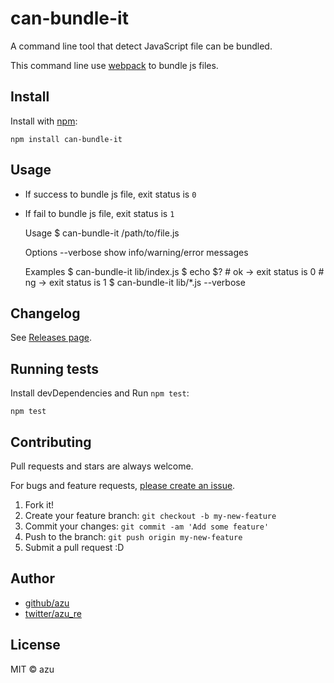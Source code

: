 # can-bundle-it

A command line tool that detect JavaScript file can be bundled.

This command line use [webpack](https://webpack.js.org/) to bundle js files.

## Install

Install with [npm](https://www.npmjs.com/):

    npm install can-bundle-it

## Usage

- If success to bundle js file, exit status is `0`
- If fail to bundle js file, exit status is `1`

    Usage
      $ can-bundle-it /path/to/file.js
 
    Options
      --verbose show info/warning/error messages 
 
    Examples
      $ can-bundle-it lib/index.js
      $ echo $?
      # ok -> exit status is 0
      # ng -> exit status is 1
      $ can-bundle-it lib/*.js --verbose

## Changelog

See [Releases page](https://github.com/azu/can-bundle-it/releases).

## Running tests

Install devDependencies and Run `npm test`:

    npm test

## Contributing

Pull requests and stars are always welcome.

For bugs and feature requests, [please create an issue](https://github.com/azu/can-bundle-it/issues).

1. Fork it!
2. Create your feature branch: `git checkout -b my-new-feature`
3. Commit your changes: `git commit -am 'Add some feature'`
4. Push to the branch: `git push origin my-new-feature`
5. Submit a pull request :D

## Author

- [github/azu](https://github.com/azu)
- [twitter/azu_re](https://twitter.com/azu_re)

## License

MIT © azu
